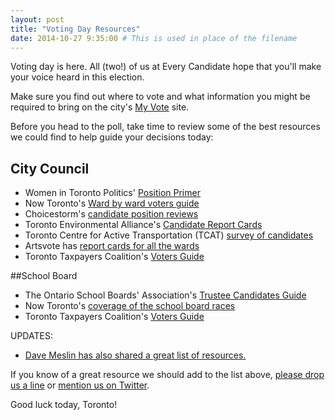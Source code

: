```yaml
---
layout: post
title: "Voting Day Resources"
date: 2014-10-27 9:35:00 # This is used in place of the filename
---
```

Voting day is here. All (two!) of us at Every Candidate hope that you'll make your voice heard in this election. 

Make sure you find out where to vote and what information you might be required to bring on the city's [My Vote](http://app.toronto.ca/vote/myVote.do) site. 

Before you head to the poll, take time to review some of the best resources we could find to help guide your decisions today:

## City Council 

* Women in Toronto Politics' [Position Primer](http://positionprimer.ca/)
* Now Toronto's [Ward by ward voters guide](http://www.nowtoronto.com/news/story.cfm?content=199508) 
* Choicestorm's [candidate position reviews](http://www.choicestorm.com/political/toronto-municipal-election-2014-candidate-list)
* Toronto Environmental Alliance's [Candidate Report Cards](http://www.torontoenvironment.org/vote2014/candidatereportcards)
* Toronto Centre for Active Transportation (TCAT) [survey of candidates](http://tcat.ca/election_surveys_2014)
* Artsvote has [report cards for all the wards](http://www.artsvote.ca/reportcard2014/#grades)
* Toronto Taxpayers Coalition's [Voters Guide](http://www.torontotaxpayer.ca/category/votersguide/)

##School Board

* The Ontario School Boards' Association's [Trustee Candidates Guide](http://candidates.ontarioschooltrustees.org/en/school-boards-and-trustees.html)
* Now Toronto's [coverage of the school board races](http://nowtoronto.com/news/story.cfm?content=200068)
* Toronto Taxpayers Coalition's [Voters Guide](http://www.torontotaxpayer.ca/category/votersguide/)

UPDATES: 

* [Dave Meslin has also shared a great list of resources.](http://meslin.wordpress.com/2014/10/26/did-you-ever-have-to-make-up-your-mind/)

If you know of a great resource we should add to the list above, <a href="mailto:everycandidate@gmai.com">please drop us a line</a> or <a href="https://twitter.com/EveryCandidate">mention us on Twitter</a>.

Good luck today, Toronto!
